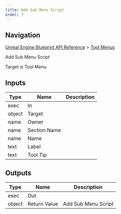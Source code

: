 ```yaml
---
title: Add Sub Menu Script
order: 7
---
```

## Navigation

[Unreal Engine Blueprint API Reference](https://dev.epicgames.com/documentation/en-us/unreal-engine/BlueprintAPI) > [Tool Menus](https://dev.epicgames.com/documentation/en-us/unreal-engine/BlueprintAPI/ToolMenus)

Add Sub Menu Script

Target is Tool Menu

## Inputs

| Type | Name | Description |
| --- | --- | --- |
| exec | In |  |
| object | Target |  |
| name | Owner |  |
| name | Section Name |  |
| name | Name |  |
| text | Label |  |
| text | Tool Tip |  |

## Outputs

| Type | Name | Description |
| --- | --- | --- |
| exec | Out |  |
| object | Return Value | Add Sub Menu Script |
